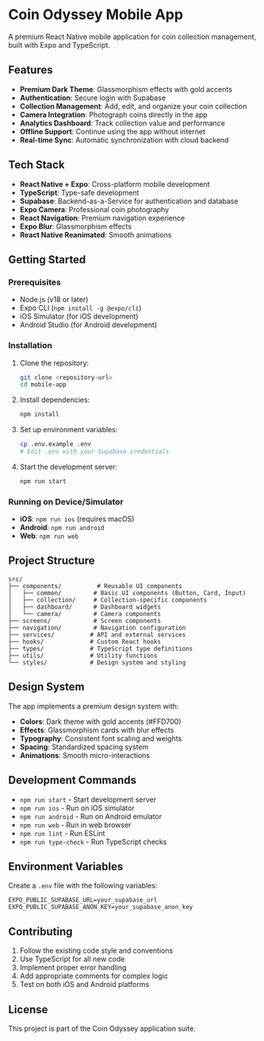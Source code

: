 # Coin Odyssey Mobile App

A premium React Native mobile application for coin collection management, built with Expo and TypeScript.

## Features

- **Premium Dark Theme**: Glassmorphism effects with gold accents
- **Authentication**: Secure login with Supabase
- **Collection Management**: Add, edit, and organize your coin collection
- **Camera Integration**: Photograph coins directly in the app
- **Analytics Dashboard**: Track collection value and performance
- **Offline Support**: Continue using the app without internet
- **Real-time Sync**: Automatic synchronization with cloud backend

## Tech Stack

- **React Native + Expo**: Cross-platform mobile development
- **TypeScript**: Type-safe development
- **Supabase**: Backend-as-a-Service for authentication and database
- **Expo Camera**: Professional coin photography
- **React Navigation**: Premium navigation experience
- **Expo Blur**: Glassmorphism effects
- **React Native Reanimated**: Smooth animations

## Getting Started

### Prerequisites

- Node.js (v18 or later)
- Expo CLI (`npm install -g @expo/cli`)
- iOS Simulator (for iOS development)
- Android Studio (for Android development)

### Installation

1. Clone the repository:
   ```bash
   git clone <repository-url>
   cd mobile-app
   ```

2. Install dependencies:
   ```bash
   npm install
   ```

3. Set up environment variables:
   ```bash
   cp .env.example .env
   # Edit .env with your Supabase credentials
   ```

4. Start the development server:
   ```bash
   npm run start
   ```

### Running on Device/Simulator

- **iOS**: `npm run ios` (requires macOS)
- **Android**: `npm run android`
- **Web**: `npm run web`

## Project Structure

```
src/
├── components/          # Reusable UI components
│   ├── common/         # Basic UI components (Button, Card, Input)
│   ├── collection/     # Collection-specific components
│   ├── dashboard/      # Dashboard widgets
│   └── camera/         # Camera components
├── screens/            # Screen components
├── navigation/         # Navigation configuration
├── services/          # API and external services
├── hooks/             # Custom React hooks
├── types/             # TypeScript type definitions
├── utils/             # Utility functions
└── styles/            # Design system and styling
```

## Design System

The app implements a premium design system with:

- **Colors**: Dark theme with gold accents (#FFD700)
- **Effects**: Glassmorphism cards with blur effects
- **Typography**: Consistent font scaling and weights
- **Spacing**: Standardized spacing system
- **Animations**: Smooth micro-interactions

## Development Commands

- `npm run start` - Start development server
- `npm run ios` - Run on iOS simulator
- `npm run android` - Run on Android emulator
- `npm run web` - Run in web browser
- `npm run lint` - Run ESLint
- `npm run type-check` - Run TypeScript checks

## Environment Variables

Create a `.env` file with the following variables:

```
EXPO_PUBLIC_SUPABASE_URL=your_supabase_url
EXPO_PUBLIC_SUPABASE_ANON_KEY=your_supabase_anon_key
```

## Contributing

1. Follow the existing code style and conventions
2. Use TypeScript for all new code
3. Implement proper error handling
4. Add appropriate comments for complex logic
5. Test on both iOS and Android platforms

## License

This project is part of the Coin Odyssey application suite.